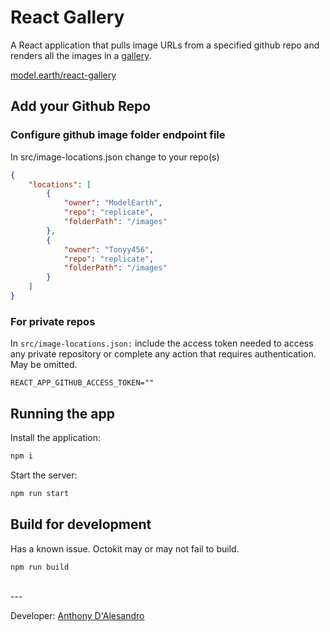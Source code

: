 # React Gallery 
  
A React application that pulls image URLs from a specified github repo and renders all the images in a [gallery](view).

[model.earth/react-gallery](https://model.earth/react-gallery/view)

## Add your Github Repo

### Configure github image folder endpoint file

In src/image-locations.json change to your repo(s)

```json
{
    "locations": [
        {
            "owner": "ModelEarth",
            "repo": "replicate",
            "folderPath": "/images"
        },
        {
            "owner": "Tonyy456",
            "repo": "replicate",
            "folderPath": "/images"
        }
    ]
}
```

### For private repos

In `src/image-locations.json:` include the access token needed to access any private repository or complete any action that requires authentication. May be omitted.

```env
REACT_APP_GITHUB_ACCESS_TOKEN=""
```



## Running the app

Install the application:

```sh
npm i
```

Start the server:
```sh
npm run start
```

## Build for development

Has a known issue. Octokit may or may not fail to build.

```sh
npm run build
```
<br>
---

Developer: [Anthony D'Alesandro](https://github.com/Tonyy456)
